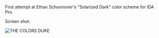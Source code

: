 First attempt at Ethan Schoonover's "Solarized Dark" color scheme for IDA Pro.

Screen shot:

![THE COLORS DUKE](https://raw.github.com/gynophage/solarized_ida/screenshot/screen.png)


